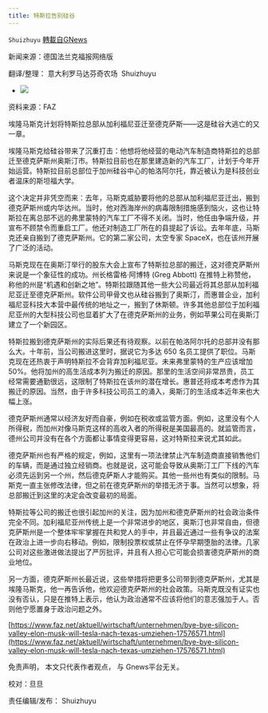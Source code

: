 ```yaml
---
title: 特斯拉告别硅谷
---
```

`Shuizhuyu` [轉載自GNews](https://gnews.org/zh-hans/1582047/)

新闻来源：德国法兰克福报网络版

翻译/整理： 意大利罗马达芬奇农场  Shuizhuyu

- ![](https://assets.gnews.org/wp-content/uploads/2021/10/ueberall-zuhause-ob.jpg)


资料来源：FAZ

埃隆马斯克计划将特斯拉总部从加利福尼亚迁至德克萨斯——这是硅谷大逃亡的又一章。

埃隆马斯克给硅谷带来了沉重打击：他想将他经营的电动汽车制造商特斯拉的总部迁至德克萨斯州奥斯汀市。特斯拉目前也在那里建造新的汽车工厂，计划于今年开始运营。特斯拉目前总部位于加州硅谷中心的帕洛阿尔托，靠近被认为是科技创业者温床的斯坦福大学。

这个决定并非凭空而来：去年，马斯克威胁要将他的总部从加利福尼亚迁出，搬到德克萨斯州或内华达州。当时，他对西海岸州的病毒限制措施感到恼火，这也让特斯拉在离总部不远的弗里蒙特的汽车工厂不得不关闭。当时，他任由争端升级，并宣布不顾禁令而重启工厂。他还对制造工厂所在的县提起了诉讼。去年年底，马斯克还亲自搬到了德克萨斯州。它的第二家公司，太空专家 SpaceX，也在该州开展了广泛的活动。

马斯克现在在奥斯汀举行的股东大会上宣布了特斯拉总部的搬迁，这对德克萨斯州来说是一个象征性的成功。州长格雷格·阿博特 (Greg Abbott) 在推特上称赞他，称他的州是“机遇和创新之地”。特斯拉跟随其他一些大公司最近将其总部从加利福尼亚迁至德克萨斯州。软件公司甲骨文也从硅谷搬到了奥斯汀，而惠普企业，加利福尼亚科技大本营中最传统的地址之一，搬到了休斯顿。许多其他总部位于加利福尼亚州的大型科技公司也显着扩大了在德克萨斯州的业务，例如苹果公司在奥斯汀建立了一个新园区。

特斯拉搬到德克萨斯州的实际后果还有待观察。以前在帕洛阿尔托的总部并没有那么大。十年前，当公司搬进这里时，据说它为多达 650 名员工提供了职位。马斯克现在还热衷于声明特斯拉不会背弃加利福尼亚。未来弗里蒙特的生产应该增加 50%。他将加州的高生活成本列为搬迁的原因。那里的生活空间非常昂贵，员工经常需要通勤很远，这限制了特斯拉在该州的潜在增长。惠普还将成本考虑作为其搬迁的原因。当然，由于许多科技公司员工的涌入，奥斯汀的生活成本近年来也大幅上涨。

德克萨斯州通常以经济友好而自豪，例如在税收或监管方面。例如，这里没有个人所得税，而加州对像马斯克这样的高收入者的所得税是美国最高的。就监管而言，德州公司并没有在各个方面都让事情变得更容易，这对特斯拉来说尤其如此。

德克萨斯州也有严格的规定，例如，这里有一项法律禁止汽车制造商直接销售他们的车辆，而是通过独立经销商。也就是说，这可能会导致从奥斯汀工厂下线的汽车必须先运到另一个州，然后德克萨斯人才能购买。其他一些州也有类似的限制。马斯克一直主张修改法律，但之前在德克萨斯州的举措无济于事。当然可以想象，将总部搬迁到这里的决定会改变最初的局面。

特斯拉等公司的搬迁也很引起加州的关注，因为加州和德克萨斯州的社会政治条件完全不同。加利福尼亚州传统上是一个非常进步的地区，奥斯汀也非常自由，但德克萨斯州是一个整体牢牢掌握在共和党人的手中，并且最近通过一些有争议的法案在政治上进一步向右移动。例如，限制投票权或禁止在怀孕早期堕胎的法律。几家公司对这些激进做法提出了严厉批评，并且有人担心它可能会损害德克萨斯州的商业地位。

另一方面，德克萨斯州长最近说，这些举措将把更多公司带到德克萨斯州，尤其是埃隆马斯克，他一再告诉他，他欢迎德克萨斯州的社会政策。马斯克既没有证实也没有否认，只是在推特上表示，他认为政治通常不应该将他们的意志强加于人。否则他宁愿置身于政治问题之外。

[https://www.faz.net/aktuell/wirtschaft/unternehmen/bye-bye-silicon-valley-elon-musk-will-tesla-nach-texas-umziehen-17576571.html](https://www.faz.net/aktuell/wirtschaft/unternehmen/bye-bye-silicon-valley-elon-musk-will-tesla-nach-texas-umziehen-17576571.html)

免责声明， 本文只代表作者观点， 与 Gnews平台无关。

校对：旦旦

责任编辑/发布： Shuizhuyu
